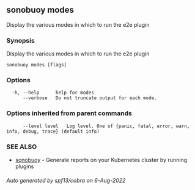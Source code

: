 ## sonobuoy modes

Display the various modes in which to run the e2e plugin

### Synopsis

Display the various modes in which to run the e2e plugin

```
sonobuoy modes [flags]
```

### Options

```
  -h, --help      help for modes
      --verbose   Do not truncate output for each mode.
```

### Options inherited from parent commands

```
      --level level   Log level. One of {panic, fatal, error, warn, info, debug, trace} (default info)
```

### SEE ALSO

* [sonobuoy](sonobuoy.md)	 - Generate reports on your Kubernetes cluster by running plugins

###### Auto generated by spf13/cobra on 6-Aug-2022
